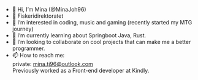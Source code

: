 - 👋 Hi, I’m Mina (@MinaJoh96)
- 💼 Fiskeridirektoratet 
- 👀 I’m interested in coding, music and gaming (recently started my MTG journey)
- 🌱 I’m currently learning about Springboot Java, Rust. 
- 💞️ I’m looking to collaborate on cool projects that can make me a better programmer.
- 📫 How to reach me:
<br/>private: mina.tj96@outlook.com
<br>Previously worked as a Front-end developer at Kindly.
<!---
MinaJoh96/MinaJoh96 is a ✨ special ✨ repository because its `README.md` (this file) appears on your GitHub profile.
You can click the Preview link to take a look at your changes.
Developer at The Directorate of Fisheries
--->
